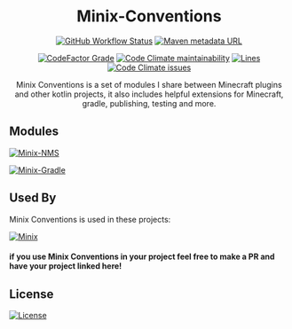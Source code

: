 <div align="center">

# Minix-Conventions

[![GitHub Workflow Status](https://img.shields.io/github/workflow/status/DaRacci/Minix-Conventions/Java%20CI%20with%20Gradle?color=purple&style=for-the-badge)](https://github.com/DaRacci/Minix-Conventions/actions/workflows/gradle-ci.yml)
[![Maven metadata URL](https://img.shields.io/maven-metadata/v?color=purple&metadataUrl=https%3A%2F%2Frepo.racci.dev%2Freleases%2Fdev%2Fracci%2FMinix-Gradle%2Fmaven-metadata.xml&style=for-the-badge)]()

[![CodeFactor Grade](https://img.shields.io/codefactor/grade/github/DaRacci/Minix-Conventions?color=purple&style=for-the-badge)]()
[![Code Climate maintainability](https://img.shields.io/codeclimate/maintainability/DaRacci/Minix-Conventions?color=purple&style=for-the-badge)]()
[![Lines](https://img.shields.io/tokei/lines/github/DaRacci/Minix-Conventions?color=purple&style=for-the-badge)]()
[![Code Climate issues](https://img.shields.io/codeclimate/issues/DaRacci/Minix-Conventions?color=purple&style=for-the-badge)]()

Minix Conventions is a set of modules I share between Minecraft plugins
and other kotlin projects, it also includes helpful extensions
for Minecraft, gradle, publishing, testing and more.
</div>


## Modules

[![Minix-NMS](https://img.shields.io/static/v1?&label=Minix&message=NMS&color=purple&style=for-the-badge)](https://github.com/DaRacci/Minix-Conventions/tree/main/Minix-NMS)

[comment]: <> ([![Minix-Platform]&#40;https://img.shields.io/static/v1?&label=Minix&message=Platform&color=purple&style=for-the-badge&#41;]&#40;https://github.com/DaRacci/Minix-Conventions/tree/main/Minix-Platform&#41;)

[![Minix-Gradle](https://img.shields.io/static/v1?&label=Minix&message=Gradle&color=purple&style=for-the-badge)](https://github.com/DaRacci/Minix-Conventions/tree/main/Minix-Gradle)

## Used By

Minix Conventions is used in these projects:

[![Minix](https://img.shields.io/static/v1?&label=Minix&message=Minecraft%20API&color=purple&style=for-the-badge)](https://github.com/DaRacci/Minix/)

#### if you use Minix Conventions in your project feel free to make a PR and have your project linked here!

## License
[![License](https://img.shields.io/github/license/DaRacci/Minix-Conventions?color=purple&style=for-the-badge)](https://github.com/DaRacci/Minix-Conventions/blob/main/LICENSE)
